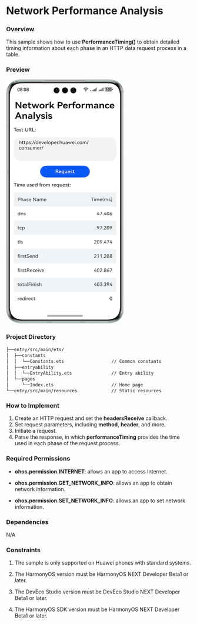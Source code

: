 # Network Performance Analysis

### Overview

This sample shows how to use **PerformanceTiming()** to obtain detailed timing information about each phase in an HTTP data request process in a table.

### Preview
![](./screenshots/device/network_EN.png)

### Project Directory

```
├──entry/src/main/ets/
│  ├──constants
│  │  └──Constants.ets                  // Common constants
│  ├──entryability
│  │  └──EntryAbility.ets               // Entry ability
│  └──pages                 
│     └──Index.ets                      // Home page
└──entry/src/main/resources             // Static resources
```

### How to Implement

1. Create an HTTP request and set the **headersReceive** callback.
2. Set request parameters, including **method**, **header**, and more.
3. Initiate a request.
4. Parse the response, in which **performanceTiming** provides the time used in each phase of the request process.

### Required Permissions

- **ohos.permission.INTERNET**: allows an app to access Internet.

- **ohos.permission.GET_NETWORK_INFO**: allows an app to obtain network information.

- **ohos.permission.SET_NETWORK_INFO**: allows an app to set network information.


### Dependencies
N/A

### Constraints

1. The sample is only supported on Huawei phones with standard systems.

2. The HarmonyOS version must be HarmonyOS NEXT Developer Beta1 or later.

3. The DevEco Studio version must be DevEco Studio NEXT Developer Beta1 or later.

4. The HarmonyOS SDK version must be HarmonyOS NEXT Developer Beta1 or later.
